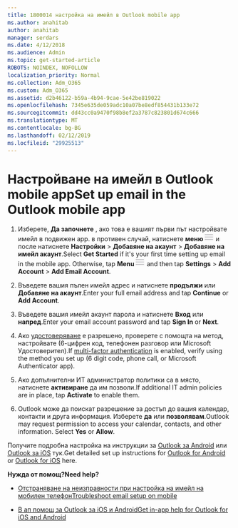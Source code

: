 ```yaml
---
title: 1800014 настройка на имейл в Outlook mobile app
ms.author: anahitab
author: anahitab
manager: serdars
ms.date: 4/12/2018
ms.audience: Admin
ms.topic: get-started-article
ROBOTS: NOINDEX, NOFOLLOW
localization_priority: Normal
ms.collection: Adm_O365
ms.custom: Adm_O365
ms.assetid: d2b46122-b59a-4b94-9cae-5e42be819022
ms.openlocfilehash: 7345e635de059adc10a07be8edf854431b133e72
ms.sourcegitcommit: dd43cc0a9470f98b8ef2a3787c823801d674c666
ms.translationtype: MT
ms.contentlocale: bg-BG
ms.lasthandoff: 02/12/2019
ms.locfileid: "29925513"
---
```

# <a name="set-up-email-in-the-outlook-mobile-app"></a><span data-ttu-id="edd6f-102">Настройване на имейл в Outlook mobile app</span><span class="sxs-lookup"><span data-stu-id="edd6f-102">Set up email in the Outlook mobile app</span></span>

1. <span data-ttu-id="edd6f-p101">Изберете, **Да започнете** , ако това е вашият първи път настройвате имейл в подвижен app. в противен случай, натиснете **меню**![меню бутона](media/265b9089-9630-42dd-a244-d9a412d8fe47.png) и после натиснете **Настройки** \> **Добавяне на акаунт** \> **Добавяне на имейл акаунт**.</span><span class="sxs-lookup"><span data-stu-id="edd6f-p101">Select **Get Started** if it's your first time setting up email in the mobile app. Otherwise, tap **Menu**![The Menu button](media/265b9089-9630-42dd-a244-d9a412d8fe47.png) and then tap **Settings** \> **Add Account** \> **Add Email Account**.</span></span> 
    
2. <span data-ttu-id="edd6f-105">Въведете вашия пълен имейл адрес и натиснете **продължи** или **Добавяне на акаунт**.</span><span class="sxs-lookup"><span data-stu-id="edd6f-105">Enter your full email address and tap **Continue** or **Add Account**.</span></span>
    
3. <span data-ttu-id="edd6f-106">Въведете вашия имейл акаунт парола и натиснете **Вход** или **напред**.</span><span class="sxs-lookup"><span data-stu-id="edd6f-106">Enter your email account password and tap **Sign In** or **Next**.</span></span> 
    
4. <span data-ttu-id="edd6f-107">Ако [удостоверяване](https://support.office.com/article/8f0454b2-f51a-4d9c-bcde-2c48e41621c6.aspx) е разрешено, проверете с помощта на метод, настройвате (6-цифрен код, телефонен разговор или Microsoft Удостоверител).</span><span class="sxs-lookup"><span data-stu-id="edd6f-107">If [multi-factor authentication](https://support.office.com/article/8f0454b2-f51a-4d9c-bcde-2c48e41621c6.aspx) is enabled, verify using the method you set up (6 digit code, phone call, or Microsoft Authenticator app).</span></span> 
    
5. <span data-ttu-id="edd6f-108">Ако допълнителни ИТ администратор политики са в място, натиснете **активиране** да им позволи.</span><span class="sxs-lookup"><span data-stu-id="edd6f-108">If additional IT admin policies are in place, tap **Activate** to enable them.</span></span> 
    
6. <span data-ttu-id="edd6f-p102">Outlook може да поискат разрешение за достъп до вашия календар, контакти и друга информация. Изберете **да** или **позволявам**.</span><span class="sxs-lookup"><span data-stu-id="edd6f-p102">Outlook may request permission to access your calendar, contacts, and other information. Select **Yes** or **Allow**.</span></span> 
    
<span data-ttu-id="edd6f-111">Получите подробна настройка на инструкции за [Outlook за Android](https://support.office.com/article/886db551-8dfa-4fd5-b835-f8e532091872.aspx) или [Outlook за iOS](https://support.office.com/article/b2de2161-cc1d-49ef-9ef9-81acd1c8e234.aspx) тук.</span><span class="sxs-lookup"><span data-stu-id="edd6f-111">Get detailed set up instructions for [Outlook for Android](https://support.office.com/article/886db551-8dfa-4fd5-b835-f8e532091872.aspx) or [Outlook for iOS](https://support.office.com/article/b2de2161-cc1d-49ef-9ef9-81acd1c8e234.aspx) here.</span></span> 
  
 <span data-ttu-id="edd6f-112">**Нужда от помощ?**</span><span class="sxs-lookup"><span data-stu-id="edd6f-112">**Need help?**</span></span>
  
- [<span data-ttu-id="edd6f-113">Отстраняване на неизправности при настройка на имейл на мобилен телефон</span><span class="sxs-lookup"><span data-stu-id="edd6f-113">Troubleshoot email setup on mobile</span></span>](https://support.office.com/article/a264ef01-9c88-48fb-9285-7017e4f31f02.aspx)
    
- [<span data-ttu-id="edd6f-114">В ап помощ за Outlook за iOS и Android</span><span class="sxs-lookup"><span data-stu-id="edd6f-114">Get in-app help for Outlook for iOS and Android</span></span>](https://support.office.com/article/218a22d1-9fa5-4889-b689-de1c63493243.aspx#ID0EAABAAA=Contact_Support)
    


